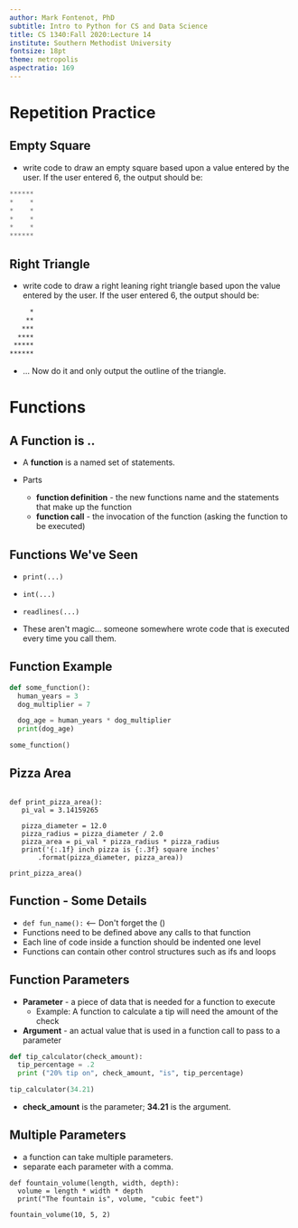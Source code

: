 ```yaml
---
author: Mark Fontenot, PhD
subtitle: Intro to Python for CS and Data Science
title: CS 1340:Fall 2020:Lecture 14  
institute: Southern Methodist University
fontsize: 18pt
theme: metropolis
aspectratio: 169
---
```


# Repetition Practice

## Empty Square

- write code to draw an empty square based upon a value entered by the user.  If the user entered 6, the output should be: 
```python
******
*    * 
*    *
*    *
*    *
******    

```

## Right Triangle

- write code to draw a right leaning right triangle based upon the value entered by the user. If the user entered 6, the output should be:
```txt
     * 
    **
   ***
  ****
 *****
******
```
- … Now do it and only output the outline of the triangle. 

# Functions

## A Function is .. 

- A **function** is a named set of statements. 

- Parts
  - **function definition** - the new functions name and the statements that make up the function
  - **function call** - the invocation of the function (asking the function to be executed)
 
## Functions We've Seen

- `print(...)`
- `int(...)`
- `readlines(...)`

- These aren't magic... someone somewhere wrote code that is executed every time you call them. 

## Function Example

```python
def some_function():
  human_years = 3
  dog_multiplier = 7

  dog_age = human_years * dog_multiplier
  print(dog_age)
```

```python
some_function()
```

## Pizza Area

```{.python .run}

def print_pizza_area():
   pi_val = 3.14159265

   pizza_diameter = 12.0
   pizza_radius = pizza_diameter / 2.0
   pizza_area = pi_val * pizza_radius * pizza_radius
   print('{:.1f} inch pizza is {:.3f} square inches'
       .format(pizza_diameter, pizza_area))

print_pizza_area()
```

## Function - Some Details

- `def fun_name():` <-- Don't forget the ()
- Functions need to be defined above any calls to that function
- Each line of code inside a function should be indented one level
- Functions can contain other control structures such as ifs and loops

## Function Parameters

- **Parameter** - a piece of data that is needed for a function to execute
  - Example: A function to calculate a tip will need the amount of the check
- **Argument** - an actual value that is used in a function call to pass to a parameter

```python
def tip_calculator(check_amount):
  tip_percentage = .2
  print ("20% tip on", check_amount, "is", tip_percentage)

tip_calculator(34.21)
```
- **check_amount** is the parameter; **34.21** is the argument. 


## Multiple Parameters

- a function can take multiple parameters.  
- separate each parameter with a comma.

```{.python .run}
def fountain_volume(length, width, depth):
  volume = length * width * depth
  print("The fountain is", volume, "cubic feet")

fountain_volume(10, 5, 2)
```






